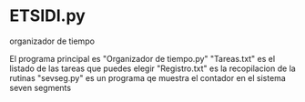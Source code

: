# ETSIDI.py
 organizador de tiempo

 El programa principal es "Organizador de tiempo.py"
 "Tareas.txt" es el listado de las tareas que puedes elegir
 "Registro.txt" es la recopilacion de la rutinas
 "sevseg.py" es un programa qe muestra el contador en el sistema seven segments
